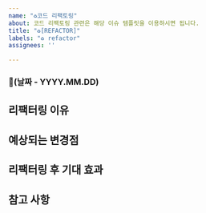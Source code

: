 ```yaml
---
name: "♻️코드 리팩토링"
about: 코드 리팩토링 관련은 해당 이슈 템플릿을 이용하시면 됩니다.
title: "♻️[REFACTOR]"
labels: "♻️ refactor"
assignees: ''

---
```


### 📅(날짜 -  YYYY.MM.DD)

<!-- 리팩터링이 필요한 코드나 기능에 대한 간략한 설명을 적어주세요. -->

## 리팩터링 이유
<!-- 리팩터링을 진행하려는 명확한 이유를 설명해주세요. 예를 들어, 성능 개선, 가독성 향상, 유지보수 용이성 증가 등이 있습니다. -->

## 예상되는 변경점
<!-- 리팩터링을 통해 변경될 코드의 범위나 로직, 구조 등에 대한 설명을 적어주세요. -->

## 리팩터링 후 기대 효과
<!-- 리팩터링을 통해 기대하는 효과나 이점을 구체적으로 적어주세요. -->

## 참고 사항
<!-- 리팩터링 과정에서 참고할 문서, 이슈, PR 등이 있다면 링크를 포함해주세요. -->

<!-- 기타 리팩터링과 관련된 사항이 있다면 추가해주세요. -->
